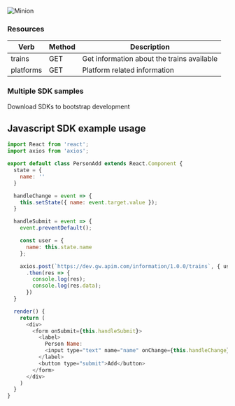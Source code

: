 ![Minion](https://user-images.githubusercontent.com/3424539/171904254-ded038b7-cce8-4f38-9ac8-4d9b80a4a469.png)

### Resources

| Verb      | Method | Description
| ----------- | ----------- | ------------------ |
| trains      | GET       | Get information about the trains available |
| platforms   | GET        | Platform related information |


### Multiple SDK samples

Download SDKs to bootstrap development


## Javascript SDK example usage

```js
import React from 'react';
import axios from 'axios';

export default class PersonAdd extends React.Component {
  state = {
    name: ''
  }

  handleChange = event => {
    this.setState({ name: event.target.value });
  }

  handleSubmit = event => {
    event.preventDefault();

    const user = {
      name: this.state.name
    };

    axios.post(`https://dev.gw.apim.com/information/1.0.0/trains`, { user })
      .then(res => {
        console.log(res);
        console.log(res.data);
      })
  }

  render() {
    return (
      <div>
        <form onSubmit={this.handleSubmit}>
          <label>
            Person Name:
            <input type="text" name="name" onChange={this.handleChange} />
          </label>
          <button type="submit">Add</button>
        </form>
      </div>
    )
  }
}
```